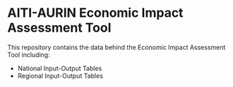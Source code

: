 # AITI-AURIN Economic Impact Assessment Tool

This repository contains the data behind the Economic Impact Assessment Tool including:
- National Input-Output Tables
- Regional Input-Output Tables
